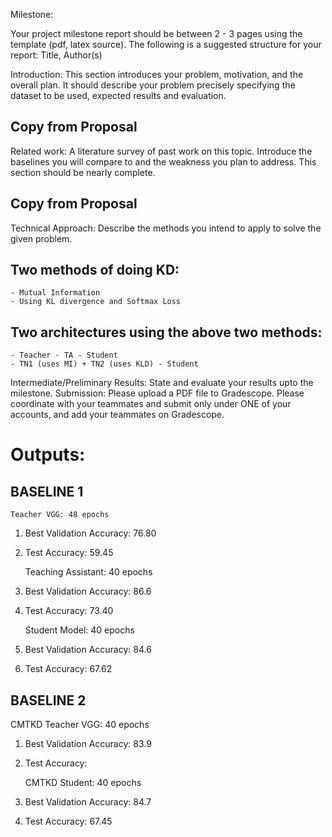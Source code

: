 Milestone:

Your project milestone report should be between 2 - 3 pages using the template (pdf, latex source). The following is a suggested structure for your report:
Title, Author(s)

Introduction: This section introduces your problem, motivation, and the overall plan. It should describe your problem precisely specifying the dataset to be used, expected results and evaluation.

## Copy from Proposal



Related work: A literature survey of past work on this topic. Introduce the baselines you will compare to and the weakness you plan to address. This section should be nearly complete.

## Copy from Proposal


Technical Approach: Describe the methods you intend to apply to solve the given problem.

## Two methods of doing KD:
    - Mutual Information
    - Using KL divergence and Softmax Loss
## Two architectures using the above two methods:
    - Teacher - TA - Student
    - TN1 (uses MI) + TN2 (uses KLD) - Student

Intermediate/Preliminary Results: State and evaluate your results upto the milestone.
Submission: Please upload a PDF file to Gradescope. Please coordinate with your teammates and submit only under ONE of your accounts, and add your teammates on Gradescope.

 # Outputs:

## BASELINE 1

    Teacher VGG: 48 epochs
 1. Best Validation Accuracy: 76.80
 2. Test Accuracy: 59.45

    Teaching Assistant: 40 epochs
 1. Best Validation Accuracy: 86.6
 2. Test Accuracy: 73.40

    Student Model: 40 epochs
 1. Best Validation Accuracy: 84.6
 2. Test Accuracy: 67.62

## BASELINE 2

   CMTKD Teacher VGG: 40 epochs
1. Best Validation Accuracy: 83.9
2. Test Accuracy: 

   CMTKD Student: 40 epochs
1. Best Validation Accuracy: 84.7
2. Test Accuracy: 67.45